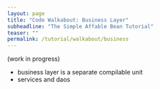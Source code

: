 ```yaml
---
layout: page
title: "Code Walkabout: Business Layer"
subheadline: "The Simple Affable Bean Tutorial"
teaser: ""
permalink: /tutorial/walkabout/business
---
```


(work in progress) 

 - business layer is a separate compilable unit
 - services and daos
